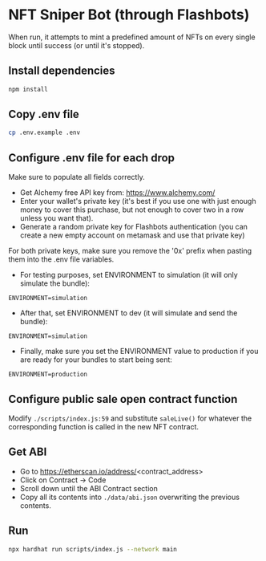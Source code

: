 # NFT Sniper Bot (through Flashbots)

When run, it attempts to mint a predefined amount of NFTs on every single 
block until success (or until it's stopped).

## Install dependencies

```bash
npm install
```

## Copy .env file

```bash
cp .env.example .env
```

## Configure .env file for each drop

Make sure to populate all fields correctly.

- Get Alchemy free API key from: https://www.alchemy.com/
- Enter your wallet's private key (it's best if you use one with just enough money to cover this purchase, but not enough to cover two in a row unless you want that).
- Generate a random private key for Flashbots authentication (you can create a new empty account on metamask and use that private key)

For both private keys, make sure you remove the '0x' prefix when pasting them into the .env file variables.


- For testing purposes, set ENVIRONMENT to simulation (it will only simulate the bundle):

```.env
ENVIRONMENT=simulation
```

- After that, set ENVIRONMENT to dev (it will simulate and send the bundle):

```.env
ENVIRONMENT=simulation
```

- Finally, make sure you set the ENVIRONMENT value to production if you are ready for your bundles to start being sent:

```.env
ENVIRONMENT=production
```

## Configure public sale open contract function

Modify ```./scripts/index.js:59``` and substitute ```saleLive()``` for whatever
the corresponding function is called in the new NFT contract.

## Get ABI

- Go to https://etherscan.io/address/<contract_address>
- Click on Contract -> Code
- Scroll down until the ABI Contract section
- Copy all its contents into ```./data/abi.json``` overwriting the previous contents.

## Run

```bash
npx hardhat run scripts/index.js --network main
```

